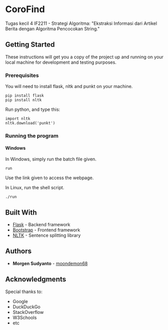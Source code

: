 # CoroFind

Tugas kecil 4 IF2211 - Strategi Algoritma: "Ekstraksi Informasi dari Artikel Berita dengan Algoritma Pencocokan String."

## Getting Started

These instructions will get you a copy of the project up and running on your local machine for development and testing purposes.

### Prerequisites

You will need to install flask, nltk and punkt on your machine.

```
pip install flask
pip install nltk
```
Run python, and type this:
```
import nltk
nltk.download('punkt')
```

### Running the program

#### Windows

In Windows, simply run the batch file given.
```
run
```
Use the link given to access the webpage.

In Linux, run the shell script.
```
./run
```

## Built With

* [Flask](https://flask.palletsprojects.com/en/1.1.x/) - Backend framework
* [Bootstrap](https://getbootstrap.com/) - Frontend framework
* [NLTK](https://www.nltk.org/) - Sentence splitting library

## Authors

* **Morgen Sudyanto** - [moondemon68](https://github.com/moondemon68)

## Acknowledgments

Special thanks to:
* Google
* DuckDuckGo
* StackOverflow
* W3Schools
* etc

